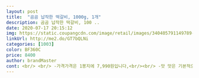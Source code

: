 ```yaml
---
layout: post 
title:  "곰곰 납작한 떡갈비, 1000g, 1개" 
description: 곰곰 납작한 떡갈비, 100 ..
date: 2020-07-17 20:15:12 
img: https://static.coupangcdn.com/image/retail/images/340405791149789-09c51072-be11-43fc-9427-b2f84a4da5b8.jpg 
linkUrl: http://me2.do/GT7bQLNi 
categories: [1003] 
color: BF360C 
price: 8400 
author: brandMaster 
cont: <br/> <br/> -가격가격은 1봉지에 7,990원입니다,<br/><br/> -맛 맛은 기본적으로 그냥 먹기 괜찮은 떡갈비엿어요.<br/><br/><br/> -유통기한 구매일은 2020.<br/>04.<br/>17일입니다.<br/><br/><br/> -포장상태 포장은 얼음팩이랑 같이 포장되서 녹지도 않고 신선하게 잘 포장되어져있었습니다.<br/><br/>1.<br/> 꼭 해동! 후 아이들용은 3등분 적당 어른용은 2등분이나 칼집을 해줍니다<br/>2.<br/> 후라이팬에 기름 살짝 두르고 약불로 자주 뒤집어 주며 구워줍니다<br/>7/3일 주문, 7/3일 밤10시50분 도착(원래 새벽배송), 구매가격 9,330원<br/>[구매이유]<br/>[제품]<br/>와사비 올려 드셔보세요 완전 별미입니다<br/>☆☆맛있게 드시는 방법<br/>가격대비 맛도 괜찮네요.<br/><br/>가격도 저렴하고 곰곰브랜드 믿고 주문해봤어요.<br/><br/>가성비로 굿입니다<br/>가위로 난도질을 해봐도 파쪼가리 발견하기 어려웠어요<br/> 
---
```

 